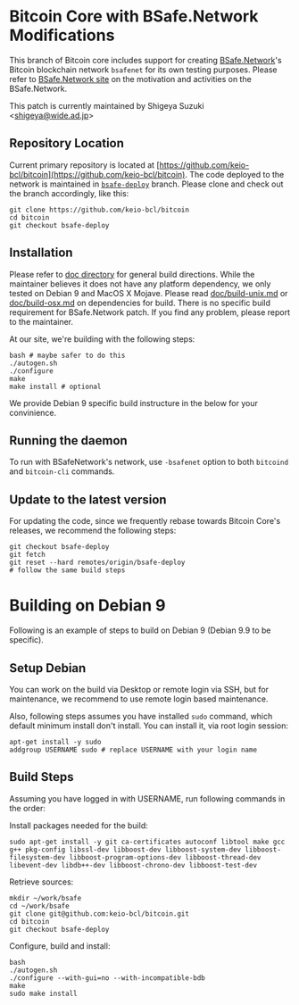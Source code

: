 Bitcoin Core with BSafe.Network Modifications
=============================================

This branch of Bitcoin core includes support for creating
[BSafe.Network](https://bsafe.network/)'s Bitcoin blockchain
network `bsafenet` for its own testing purposes. Please refer to
[BSafe.Network site](https://bsafe.network/) on the motivation and
activities on the BSafe.Network.

This patch is currently maintained by Shigeya Suzuki <<shigeya@wide.ad.jp>>


Repository Location
-------------------

Current primary repository is located at
[https://github.com/keio-bcl/bitcoin](https://github.com/keio-bcl/bitcoin).
The code deployed to the network is maintained in
[`bsafe-deploy`](https://github.com/keio-bcl/bitcoin/tree/bsafe-deploy)
branch. Please clone and check out the branch accordingly, like this:

    git clone https://github.com/keio-bcl/bitcoin
    cd bitcoin
    git checkout bsafe-deploy


Installation
------------

Please refer to [doc directory](doc) for general build
directions. While the maintainer believes it does not have any
platform dependency, we only tested on Debian 9 and MacOS X Mojave.
Please read [doc/build-unix.md](doc/build-unix.md) or
[doc/build-osx.md](doc/build-osx.md) on dependencies for build. There
is no specific build requirement for BSafe.Network patch.  If you
find any problem, please report to the maintainer.

At our site, we're building with the following steps:

    bash # maybe safer to do this
    ./autogen.sh
    ./configure
    make
    make install # optional

We provide Debian 9 specific build instructure in the below for your convinience.


Running the daemon
------------------

To run with BSafeNetwork's network, use `-bsafenet` option to both
`bitcoind` and `bitcoin-cli` commands.


Update to the latest version
----------------------------

For updating the code, since we frequently rebase towards Bitcoin
Core's releases, we recommend the following steps:

    git checkout bsafe-deploy
    git fetch
    git reset --hard remotes/origin/bsafe-deploy
    # follow the same build steps

Building on Debian 9
====================

Following is an example of steps to build on Debian 9 (Debian 9.9 to be specific).

Setup Debian
------------
 You can work on the build via Desktop or remote login via SSH, but for maintenance, we recommend to use remote login based maintenance.

Also, following steps assumes you have installed `sudo` command, which default minimum install don't install. You can install it, via root login session:

    apt-get install -y sudo
    addgroup USERNAME sudo # replace USERNAME with your login name

Build Steps
-----------
Assuming you have logged in with USERNAME, run following commands in the order:

Install packages needed for the build:

    sudo apt-get install -y git ca-certificates autoconf libtool make gcc g++ pkg-config libssl-dev libboost-dev libboost-system-dev libboost-filesystem-dev libboost-program-options-dev libboost-thread-dev libevent-dev libdb++-dev libboost-chrono-dev libboost-test-dev

Retrieve sources:

    mkdir ~/work/bsafe
    cd ~/work/bsafe
    git clone git@github.com:keio-bcl/bitcoin.git
    cd bitcoin
    git checkout bsafe-deploy

Configure, build and install:

    bash
    ./autogen.sh
    ./configure --with-gui=no --with-incompatible-bdb
    make
    sudo make install
